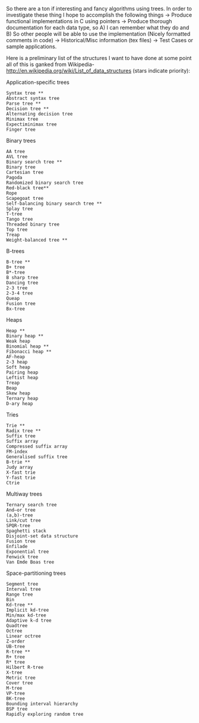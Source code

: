 So there are a ton if interesting and fancy algorithms using trees.  In order to investigate these thing I hope to accomplish the following things
	-> Produce functional implementations in C using pointers
	-> Produce thorough documentation for each data type, so A) I can remember what they do and B) So other people will be able to				use the implementation (Nicely formatted comments in code)
	-> Historical/Misc information (tex files)
	-> Test Cases or sample applications.


Here is a preliminary list of the structures I want to have done at some point all of this is ganked from Wikipedia-http://en.wikipedia.org/wiki/List_of_data_structures (stars indicate priority): 


Application-specific trees

    Syntax tree **
	Abstract syntax tree
	Parse tree **
	Decision tree **
	Alternating decision tree
	Minimax tree
	Expectiminimax tree
	Finger tree

Binary trees

    AA tree
	AVL tree
	Binary search tree **
    Binary tree
	Cartesian tree
	Pagoda
	Randomized binary search tree
	Red-black tree**
	Rope
	Scapegoat tree
	Self-balancing binary search tree **
    Splay tree
	T-tree
	Tango tree
	Threaded binary tree
    Top tree
	Treap
    Weight-balanced tree **
B-trees

    B-tree **
	B+ tree
	B*-tree
	B sharp tree
	Dancing tree
	2-3 tree
	2-3-4 tree
	Queap
	Fusion tree
	Bx-tree

Heaps

    Heap **
	Binary heap **
	Weak heap 
	Binomial heap **
	Fibonacci heap **
	AF-heap
	2-3 heap
	Soft heap
	Pairing heap
	Leftist heap
	Treap
	Beap
	Skew heap
	Ternary heap
	D-ary heap

Tries

    Trie **
	Radix tree **
	Suffix tree
	Suffix array
	Compressed suffix array
	FM-index
	Generalised suffix tree
	B-trie **
	Judy array
	X-fast trie
    Y-fast trie
	Ctrie

Multiway trees

    Ternary search tree
	And–or tree
	(a,b)-tree
	Link/cut tree
	SPQR-tree
	Spaghetti stack
	Disjoint-set data structure
	Fusion tree
	Enfilade
	Exponential tree
	Fenwick tree
	Van Emde Boas tree
	
Space-partitioning trees

    Segment tree
	Interval tree
	Range tree
	Bin
	Kd-tree **
	Implicit kd-tree
	Min/max kd-tree
	Adaptive k-d tree
	Quadtree
	Octree
	Linear octree
	Z-order
	UB-tree
	R-tree **
	R+ tree
	R* tree
	Hilbert R-tree
	X-tree
	Metric tree
	Cover tree
	M-tree
	VP-tree
	BK-tree
	Bounding interval hierarchy
	BSP tree
	Rapidly exploring random tree


